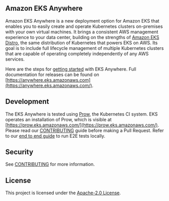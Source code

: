 ## Amazon EKS Anywhere

Amazon EKS Anywhere is a new deployment option for Amazon EKS that enables you to easily create and operate Kubernetes clusters on-premises with your own virtual machines.
It brings a consistent AWS management experience to your data center, building on the strengths of [Amazon EKS Distro](https://github.com/aws/eks-distro), the same distribution of Kubernetes that powers EKS on AWS.
Its goal is to include full lifecycle management of multiple Kubernetes clusters that are capable of operating completely independently of any AWS services.

Here are the steps for [getting started](https://anywhere.eks.amazonaws.com/docs/getting-started/) with EKS Anywhere.
Full documentation for releases can be found on [https://anywhere.eks.amazonaws.com](https://anywhere.eks.amazonaws.com/).

## Development

The EKS Anywhere is tested using
[Prow](https://github.com/kubernetes/test-infra/tree/master/prow), the Kubernetes CI system. EKS operates an installation of Prow, which is visible at [https://prow.eks.amazonaws.com/](https://prow.eks.amazonaws.com/).
Please read our [CONTRIBUTING](CONTRIBUTING.md) guide before making a Pull Request.
Refer to our [end to end guide](https://github.com/aws/eks-anywhere/tree/main/test/e2e) to run E2E tests locally.

## Security

See [CONTRIBUTING](CONTRIBUTING.md#security-issue-notifications) for more information.

## License

This project is licensed under the [Apache-2.0 License](LICENSE).
